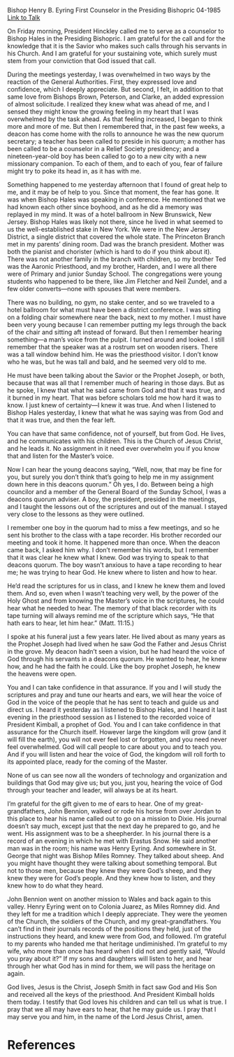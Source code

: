 Bishop Henry B. Eyring
First Counselor in the Presiding Bishopric
04-1985
[Link to Talk](https://www.churchofjesuschrist.org/study/general-conference/1985/04/ears-to-hear?lang=eng)

On Friday morning, President Hinckley called me to serve as a counselor to Bishop Hales in the Presiding Bishopric. I am grateful for the call and for the knowledge that it is the Savior who makes such calls through his servants in his Church. And I am grateful for your sustaining vote, which surely must stem from your conviction that God issued that call.

During the meetings yesterday, I was overwhelmed in two ways by the reaction of the General Authorities. First, they expressed love and confidence, which I deeply appreciate. But second, I felt, in addition to that same love from Bishops Brown, Peterson, and Clarke, an added expression of almost solicitude. I realized they knew what was ahead of me, and I sensed they might know the growing feeling in my heart that I was overwhelmed by the task ahead. As that feeling increased, I began to think more and more of me. But then I remembered that, in the past few weeks, a deacon has come home with the rolls to announce he was the new quorum secretary; a teacher has been called to preside in his quorum; a mother has been called to be a counselor in a Relief Society presidency; and a nineteen-year-old boy has been called to go to a new city with a new missionary companion. To each of them, and to each of you, fear of failure might try to poke its head in, as it has with me.

Something happened to me yesterday afternoon that I found of great help to me, and it may be of help to you. Since that moment, the fear has gone. It was when Bishop Hales was speaking in conference. He mentioned that we had known each other since boyhood, and as he did a memory was replayed in my mind. It was of a hotel ballroom in New Brunswick, New Jersey. Bishop Hales was likely not there, since he lived in what seemed to us the well-established stake in New York. We were in the New Jersey District, a single district that covered the whole state. The Princeton Branch met in my parents’ dining room. Dad was the branch president. Mother was both the pianist and chorister (which is hard to do if you think about it). There was not another family in the branch with children, so my brother Ted was the Aaronic Priesthood, and my brother, Harden, and I were all there were of Primary and junior Sunday School. The congregations were young students who happened to be there, like Jim Fletcher and Neil Zundel, and a few older converts—none with spouses that were members.

There was no building, no gym, no stake center, and so we traveled to a hotel ballroom for what must have been a district conference. I was sitting on a folding chair somewhere near the back, next to my mother. I must have been very young because I can remember putting my legs through the back of the chair and sitting aft instead of forward. But then I remember hearing something—a man’s voice from the pulpit. I turned around and looked. I still remember that the speaker was at a rostrum set on wooden risers. There was a tall window behind him. He was the priesthood visitor. I don’t know who he was, but he was tall and bald, and he seemed very old to me.

He must have been talking about the Savior or the Prophet Joseph, or both, because that was all that I remember much of hearing in those days. But as he spoke, I knew that what he said came from God and that it was true, and it burned in my heart. That was before scholars told me how hard it was to know. I just knew of certainty—I knew it was true. And when I listened to Bishop Hales yesterday, I knew that what he was saying was from God and that it was true, and then the fear left.

You can have that same confidence, not of yourself, but from God. He lives, and he communicates with his children. This is the Church of Jesus Christ, and he leads it. No assignment in it need ever overwhelm you if you know that and listen for the Master’s voice.

Now I can hear the young deacons saying, “Well, now, that may be fine for you, but surely you don’t think that’s going to help me in my assignment down here in this deacons quorum.” Oh yes, I do. Between being a high councilor and a member of the General Board of the Sunday School, I was a deacons quorum adviser. A boy, the president, presided in the meetings, and I taught the lessons out of the scriptures and out of the manual. I stayed very close to the lessons as they were outlined.

I remember one boy in the quorum had to miss a few meetings, and so he sent his brother to the class with a tape recorder. His brother recorded our meeting and took it home. It happened more than once. When the deacon came back, I asked him why. I don’t remember his words, but I remember that it was clear he knew what I knew. God was trying to speak to that deacons quorum. The boy wasn’t anxious to have a tape recording to hear me; he was trying to hear God. He knew where to listen and how to hear.

He’d read the scriptures for us in class, and I knew he knew them and loved them. And so, even when I wasn’t teaching very well, by the power of the Holy Ghost and from knowing the Master’s voice in the scriptures, he could hear what he needed to hear. The memory of that black recorder with its tape turning will always remind me of the scripture which says, “He that hath ears to hear, let him hear.” (Matt. 11:15.)

I spoke at his funeral just a few years later. He lived about as many years as the Prophet Joseph had lived when he saw God the Father and Jesus Christ in the grove. My deacon hadn’t seen a vision, but he had heard the voice of God through his servants in a deacons quorum. He wanted to hear, he knew how, and he had the faith he could. Like the boy prophet Joseph, he knew the heavens were open.

You and I can take confidence in that assurance. If you and I will study the scriptures and pray and tune our hearts and ears, we will hear the voice of God in the voice of the people that he has sent to teach and guide us and direct us. I heard it yesterday as I listened to Bishop Hales, and I heard it last evening in the priesthood session as I listened to the recorded voice of President Kimball, a prophet of God. You and I can take confidence in that assurance for the Church itself. However large the kingdom will grow (and it will fill the earth), you will not ever feel lost or forgotten, and you need never feel overwhelmed. God will call people to care about you and to teach you. And if you will listen and hear the voice of God, the kingdom will roll forth to its appointed place, ready for the coming of the Master.

None of us can see now all the wonders of technology and organization and buildings that God may give us; but you, just you, hearing the voice of God through your teacher and leader, will always be at its heart.

I’m grateful for the gift given to me of ears to hear. One of my great-grandfathers, John Bennion, walked or rode his horse from over Jordan to this place to hear his name called out to go on a mission to Dixie. His journal doesn’t say much, except just that the next day he prepared to go, and he went. His assignment was to be a sheepherder. In his journal there is a record of an evening in which he met with Erastus Snow. He said another man was in the room; his name was Henry Eyring. And somewhere in St. George that night was Bishop Miles Romney. They talked about sheep. And you might have thought they were talking about something temporal. But not to those men, because they knew they were God’s sheep, and they knew they were for God’s people. And they knew how to listen, and they knew how to do what they heard.

John Bennion went on another mission to Wales and back again to this valley. Henry Eyring went on to Colonia Juarez, as Miles Romney did. And they left for me a tradition which I deeply appreciate. They were the yeomen of the Church, the soldiers of the Church, and my great-grandfathers. You can’t find in their journals records of the positions they held, just of the instructions they heard, and knew were from God, and followed. I’m grateful to my parents who handed me that heritage undiminished. I’m grateful to my wife, who more than once has heard when I did not and gently said, “Would you pray about it?” If my sons and daughters will listen to her, and hear through her what God has in mind for them, we will pass the heritage on again.

God lives, Jesus is the Christ, Joseph Smith in fact saw God and His Son and received all the keys of the priesthood. And President Kimball holds them today. I testify that God loves his children and can tell us what is true. I pray that we all may have ears to hear, that he may guide us. I pray that I may serve you and him, in the name of the Lord Jesus Christ, amen.

# References
